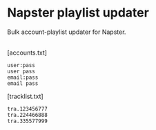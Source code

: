 # Napster playlist updater

Bulk account-playlist updater for Napster.<br>
<br>

[accounts.txt]
```
user:pass
user pass
email:pass
email pass
```

[tracklist.txt]
```
tra.123456777
tra.224466888
tra.335577999
```
